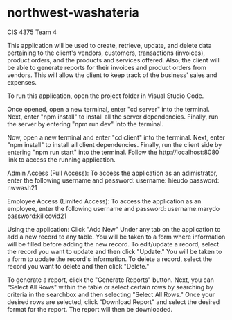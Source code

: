 # northwest-washateria
CIS 4375 Team 4

This application will be used to create, retrieve, update, and delete data pertaining to the client's vendors, customers, transactions (invoices), product orders, and the products and services offered.
Also, the client will be able to generate reports for their invoices and product orders from vendors. This will allow the client to keep track of the business' sales and expenses.

To run this application, open the project folder in Visual Studio Code.

Once opened, open a new terminal, enter "cd server" into the terminal.
Next, enter "npm install" to install all the server dependencies.
Finally, run the server by entering "npm run dev" into the terminal.

Now, open a new terminal and enter "cd client" into the terminal.
Next, enter "npm install" to install all client dependencies.
Finally, run the client side by entering "npm run start" into the terminal.
Follow the http://localhost:8080 link to access the running application.

Admin Access (Full Access):
To access the application as an adimistrator, enter the following username and password:
username: hieudo
password: nwwash21

Employee Access (Limited Access):
To access the application as an employee, enter the following username and password:
username:marydo
password:killcovid21

Using the application:
Click "Add New" Under any tab on the application to add a new record to any table. You will be taken to a form where information will be filled before adding the new record.
To edit/update a record, select the record you want to update and then click "Update." You will be taken to a form to update the record's information.
To delete a record, select the record you want to delete and then click "Delete."

To generate a report, click the "Generate Reports" button.
Next, you can "Select All Rows" within the table or select certain rows by searching by criteria in the searchbox and then selecting "Select All Rows."
Once your desired rows are selected, click "Download Report" and select the desired format for the report. The report will then be downloaded.

